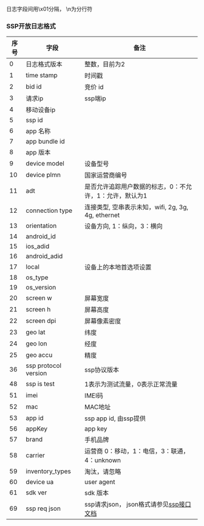 日志字段间用\x01分隔， \n为分行符

### SSP开放日志格式
序号|字段|备注
---|---|---
0|日志格式版本|整数，目前为2
1|time stamp|时间戳
2|bid id|竞价 id
3|请求ip|ssp端ip
4|移动设备ip|
5|ssp id|
6|app 名称|
7|app bundle id|
8|app 版本|
9|device model|设备型号
10|device plmn|国家运营商编号
11|adt|是否允许追踪用户数据的标志，0：不允许，1：允许，默认为1
12|connection type|连接类型, 空串表示未知，wifi, 2g, 3g, 4g, ethernet
13|orientation|设备方向, 1：纵向，3：横向
14|android_id|
15|ios_adid|
16|android_adid|
17|local|设备上的本地首选项设置
18|os_type|
19|os_version|
20|screen w|屏幕宽度
21|screen h|屏幕高度
22|screen dpi|屏幕像素密度
23|geo lat|纬度
24|geo lon|经度
25|geo accu|精度
36|ssp protocol version|ssp协议版本
48|ssp is test| 1表示为测试流量，0表示正常流量
51|imei|IMEI码 
52|mac|MAC地址 
53|app id|ssp app id, 由ssp提供
56|appKey| app key
57|brand|手机品牌
58|carrier|运营商 0：移动，1：电信，3：联通，4：unknown
59|inventory_types|淘汰，请忽略
60|device ua|user agent
61|sdk ver|sdk 版本
69|ssp req json|ssp请求json， json格式请参见[ssp接口文档](http://yumimobi-ssp.readthedocs.io/zh/latest/base.html)
